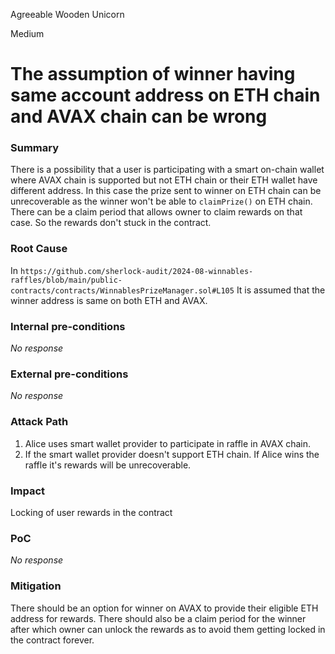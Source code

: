 Agreeable Wooden Unicorn

Medium

# The assumption of winner having same account address on ETH chain and AVAX chain can be wrong

### Summary

There is a possibility that a user is participating with a smart on-chain wallet where AVAX chain is supported but not ETH chain or their ETH wallet have different address. In this case the prize sent to winner on ETH chain can be unrecoverable as the winner won't be able to `claimPrize()` on ETH chain. There can be a claim period that allows owner to claim rewards on that case. So the rewards don't stuck in the contract.

### Root Cause

In `https://github.com/sherlock-audit/2024-08-winnables-raffles/blob/main/public-contracts/contracts/WinnablesPrizeManager.sol#L105` It is assumed that the winner address is same on both ETH and AVAX.

### Internal pre-conditions

_No response_

### External pre-conditions

_No response_

### Attack Path

1. Alice uses smart wallet provider to participate in raffle in AVAX chain.
2. If the smart wallet provider doesn't support ETH chain. If Alice wins the raffle it's rewards will be unrecoverable.

### Impact

Locking of user rewards in the contract

### PoC

_No response_

### Mitigation

There should be an option for winner on AVAX to provide their eligible ETH address for rewards. There should also be a claim period for the winner after which owner can unlock the rewards as to avoid them getting locked in the contract forever.